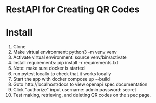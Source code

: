 # RestAPI for Creating QR Codes

# Install
1. Clone
2. Make virtual environment:  python3 -m venv venv
3. Activate virtual environment: source venv/bin/activate
4. Install requirements: pip install -r requirements.txt
5. Note: make sure docker is started
6. run pytest locally to check that it works locally
7. Start the app with docker compose up --build
8. Goto http://localhost/docs to view openapi spec documentation
9. Click "authorize" input username: admin password: secret
10. Test making,  retrieving, and deleting QR codes on the spec page.
